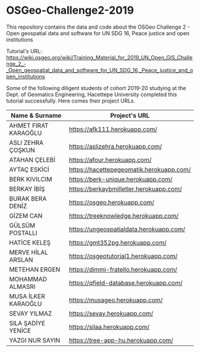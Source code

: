 # OSGeo-Challenge2-2019
This repository contains the data and code about the OSGeo Challenge 2 - Open geospatial data and software for UN SDG 16, Peace justice and open institutions

Tutorial's URL: https://wiki.osgeo.org/wiki/Training_Material_for_2019_UN_Open_GIS_Challenge_2_-_Open_geospatial_data_and_software_for_UN_SDG_16,_Peace_justice_and_open_institutions

Some of the following diligent students of cohort 2019-20 studying at the Dept. of Geomatics Engineering, Hacettepe University completed this tutorial successfully. Here comes their project URLs. 

| Name & Surname        | Project's URL                            |
|-----------------------|------------------------------------------|
|  AHMET FIRAT KARAOĞLU | https://afk111.herokuapp.com/            |
|  ASLI ZEHRA ÇOŞKUN    | https://aslizehra.herokuapp.com/         |
|  ATAHAN ÇELEBİ        | https://afour.herokuapp.com/             |
|  AYTAÇ ESKİCİ         | https://hacettepegeomatik.herokuapp.com/ |
|  BERK KIVILCIM        | https://berk-unique.herokuapp.com/       |
|  BERKAY İBİŞ          | https://berkaybmilletler.herokuapp.com/  |
|  BURAK BERA DENİZ     | https://osgeo.herokuapp.com/             |
|  GİZEM CAN            | https://treeknowledge.herokuapp.com/     |
|  GÜLSÜM POSTALLI      | https://ungeospatialdata.herokuapp.com/  |
|  HATİCE KELEŞ         | https://gmt352pg.herokuapp.com/          |
|  MERVE HİLAL ARSLAN   | https://osgeotutorial1.herokuapp.com/    |
|  METEHAN ERGEN        | https://dimmi-fratello.herokuapp.com/    |
|  MOHAMMAD ALMASRI     | https://qfield-database.herokuapp.com/   |
|  MUSA İLKER KARAOĞLU  | https://musageo.herokuapp.com/           |
|  SEVAY YILMAZ         | https://sevay.herokuapp.com/             |
|  SILA ŞADİYE YENİCE   | https://silaa.herokuapp.com/             |
|  YAZGI NUR SAYIN      | https://tree-app-hu.herokuapp.com/       |


